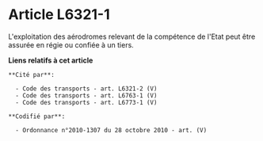 # Article L6321-1

L'exploitation des aérodromes relevant de la compétence de l'Etat peut être assurée en régie ou confiée à un tiers.

**Liens relatifs à cet article**

	**Cité par**:

	  - Code des transports - art. L6321-2 (V)
	  - Code des transports - art. L6763-1 (V)
	  - Code des transports - art. L6773-1 (V)

	**Codifié par**:

	  - Ordonnance n°2010-1307 du 28 octobre 2010 - art. (V)
